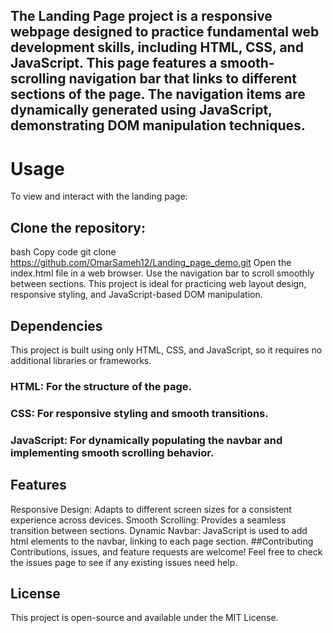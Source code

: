 ## The Landing Page project is a responsive webpage designed to practice fundamental web development skills, including HTML, CSS, and JavaScript. This page features a smooth-scrolling navigation bar that links to different sections of the page. The navigation items are dynamically generated using JavaScript, demonstrating DOM manipulation techniques.

# Usage
To view and interact with the landing page:

## Clone the repository:
bash
Copy code
git clone https://github.com/OmarSameh12/Landing_page_demo.git
Open the index.html file in a web browser.
Use the navigation bar to scroll smoothly between sections.
This project is ideal for practicing web layout design, responsive styling, and JavaScript-based DOM manipulation.

## Dependencies
This project is built using only HTML, CSS, and JavaScript, so it requires no additional libraries or frameworks.

### HTML: For the structure of the page.
### CSS: For responsive styling and smooth transitions.
### JavaScript: For dynamically populating the navbar and implementing smooth scrolling behavior.

## Features
Responsive Design: Adapts to different screen sizes for a consistent experience across devices.
Smooth Scrolling: Provides a seamless transition between sections.
Dynamic Navbar: JavaScript is used to add html elements to the navbar, linking to each page section.
##Contributing
Contributions, issues, and feature requests are welcome! Feel free to check the issues page to see if any existing issues need help.

## License
This project is open-source and available under the MIT License.
